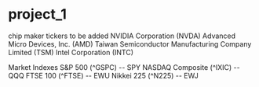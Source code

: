 # project_1



chip maker tickers to be added
NVIDIA Corporation (NVDA)
Advanced Micro Devices, Inc. (AMD)
Taiwan Semiconductor Manufacturing Company Limited (TSM)
Intel Corporation (INTC)

Market Indexes
S&P 500 (^GSPC) -- SPY 
NASDAQ Composite (^IXIC) -- QQQ 
FTSE 100 (^FTSE) -- EWU
Nikkei 225 (^N225) -- EWJ
